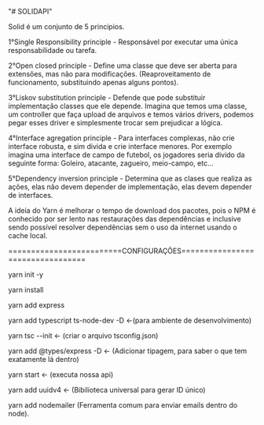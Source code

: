 "# SOLIDAPI" 

Solid é um conjunto de 5 principios. 

1°Single Responsibility principle - Responsável por executar uma única responsabilidade ou tarefa. 

2°Open closed principle - Define uma classe que deve ser aberta para extensões, mas não para modificações.
(Reaproveitamento de funcionamento, substituindo apenas alguns pontos).

3°Liskov substitution principle - Defende que pode substituir implementação classes que ele depende.
Imagina que temos uma classe, um controller que faça upload de arquivos e temos vários drivers, 
podemos pegar esses driver e simplesmente trocar sem prejudicar a lógica. 

4°Interface agregation principle - Para interfaces complexas, não crie interface robusta, e sim divida e crie
interface menores. Por exemplo imagina uma interface de campo de futebol, os jogadores seria divido da seguinte forma:
Goleiro, atacante, zagueiro, meio-campo, etc...

5°Dependency inversion principle - Determina que as clases que realiza as ações, elas não devem depender de implementação,
elas devem depender de interfaces. 

A ideia do Yarn é melhorar o tempo de download dos pacotes, pois o NPM é conhecido por ser lento nas restaurações das dependências e inclusive sendo possível resolver dependências sem o uso da internet usando o cache local.

=========================CONFIGURAÇÕES=================================

yarn init -y

yarn install

yarn add express

yarn add typescript ts-node-dev -D <-(para ambiente de desenvolvimento)

yarn tsc --init <- (criar o arquivo tsconfig.json)

yarn add @types/express -D <- (Adicionar tipagem, para saber o que tem exatamente lá dentro)

yarn start <- (executa nossa api)

yarn add uuidv4 <- (Bibilioteca universal para gerar ID único)

yarn add nodemailer (Ferramenta comum para enviar emails dentro do node).
